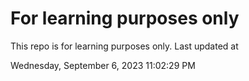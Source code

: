 # For learning purposes only
This repo is for learning purposes only.
Last updated at

Wednesday, September 6, 2023 11:02:29 PM

